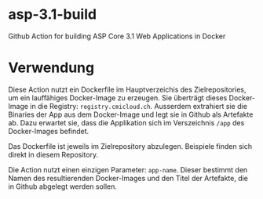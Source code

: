 # asp-3.1-build
Github Action for building ASP Core 3.1 Web Applications in Docker

# Verwendung
Diese Action nutzt ein Dockerfile im Hauptverzeichis des Zielrepositories, um ein lauffähiges Docker-Image zu erzeugen. Sie überträgt dieses Docker-Image in die Registry: `registry.cmicloud.ch`.
Ausserdem extrahiert sie die Binaries der App aus dem Docker-Image und legt sie in Github als Artefakte ab.
Dazu erwartet sie, dass die Applikation sich im Verszeichnis `/app` des Docker-Images befindet.

Das Dockerfile ist jeweils im Zielrepository abzulegen. Beispiele finden sich direkt in diesem Repository.

Die Action nutzt einen einzigen Parameter: `app-name`.
Dieser bestimmt den Namen des resultierenden Docker-Images und den Titel der Artefakte, die in Github abgelegt werden sollen.